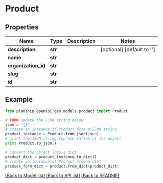 # Product


## Properties
Name | Type | Description | Notes
------------ | ------------- | ------------- | -------------
**description** | **str** |  | [optional] [default to '']
**name** | **str** |  | 
**organization_id** | **str** |  | 
**slug** | **str** |  | 
**id** | **str** |  | 

## Example

```python
from planship_openapi_gen.models.product import Product

# TODO update the JSON string below
json = "{}"
# create an instance of Product from a JSON string
product_instance = Product.from_json(json)
# print the JSON string representation of the object
print Product.to_json()

# convert the object into a dict
product_dict = product_instance.to_dict()
# create an instance of Product from a dict
product_form_dict = product.from_dict(product_dict)
```
[[Back to Model list]](../README.md#documentation-for-models) [[Back to API list]](../README.md#documentation-for-api-endpoints) [[Back to README]](../README.md)


